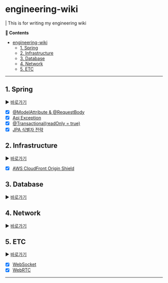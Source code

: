 # engineering-wiki

| This is for writing my engineering wiki

**:book: Contents**
- [engineering-wiki](#engineering-wiki)
  - [1. Spring](#1-spring)
  - [2. Infrastructure](#2-infrastructure)
  - [3. Database](#3-database)
  - [4. Network](#4-network)
  - [5. ETC](#5-etc)

---

## 1. Spring
:arrow_forward: [바로가기](/spring)
* [X] [@ModelAttribute & @RequestBody](/spring/01.md)
* [X] [Api Exception](/spring/02.md)
* [X] [@Transactional(readOnly = true)](/spring/03.md)
* [X] [JPA 식별자 전략](/spring/04.md)

## 2. Infrastructure
:arrow_forward: [바로가기](/infrastructure)
* [X] [AWS CloudFront Origin Shield](/infrastructure/01.md)

## 3. Database
:arrow_forward: [바로가기](/database)

## 4. Network
:arrow_forward: [바로가기](/network)

## 5. ETC
:arrow_forward: [바로가기](/etc)
* [X] [WebSocket](/etc/01.md)
* [X] [WebRTC](/etc/02.md)

---
